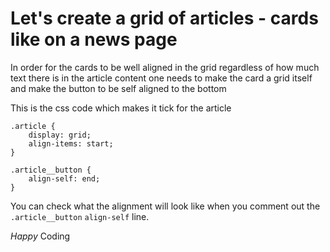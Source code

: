 # Let's create a grid of articles - cards like on a news page

In order for the cards to be well aligned in the grid regardless of how much text there is in the article content one needs to make the card a grid itself and make the button to be self aligned to the bottom

This is the css code which makes it tick for the article

```
.article {
    display: grid;
    align-items: start;
}

.article__button {
    align-self: end;
}
```

You can check what the alignment will look like when you comment out the ```.article__button```  ```align-self``` line.

_Happy_ Coding